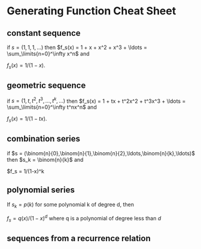 # Generating Function Cheat Sheet

## constant sequence
if $s=(1,1,1,\ldots)$ then $f_s(x) = 1 + x + x^2 + x^3 + \ldots = \sum_\limits{n=0}^\infty x^n$ and 

$f_s(x) = 1/(1-x)$.

## geometric sequence
if $s = (1,t,t^2,t^3,\ldots, t^k,\ldots)$ then  $f_s(x) = 1 + tx + t^2x^2 + t^3x^3 + \ldots = \sum_\limits{n=0}^\infty t^nx^n$ and 

$f_s(x) = 1/(1-tx)$.

## combination series
if $s = (\binom{n}{0},\binom{n}{1},\binom{n}{2},\ldots,\binom{n}{k},\ldots)$ then $s_k = \binom{n}{k}$ and

$f_s = 1/(1-x)^k

## polynomial series
If $s_k=p(k)$ for some polynomial k of degree d, then

$f_s = q(x)/(1-x)^d$ where q is a polynomial of degree less than $d$

## sequences from a recurrence relation

